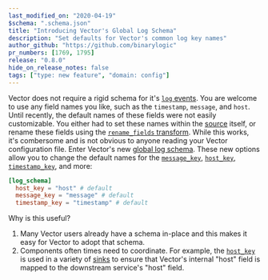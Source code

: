 ```yaml
---
last_modified_on: "2020-04-19"
$schema: ".schema.json"
title: "Introducing Vector's Global Log Schema"
description: "Set defaults for Vector's common log key names"
author_github: "https://github.com/binarylogic"
pr_numbers: [1769, 1795]
release: "0.8.0"
hide_on_release_notes: false
tags: ["type: new feature", "domain: config"]
---
```


Vector does not require a rigid schema for it's [`log`
events][docs.data-model.log]. You are welcome to use any field names you like,
such as the `timestamp`, `message`, and `host`. Until recently, the
default names of these fields were not easily customizable. You either had to
set these names within the [source][docs.sources] itself, or rename these fields
using the [`rename_fields` transform][docs.transforms.rename_fields]. While this
works, it's combersome and is not obvious to anyone reading your Vector
configuration file. Enter Vector's new [global log
schema][docs.global-options#log_schema]. These new options allow you to change
the default names for the [`message_key`][docs.global-options#message_key],
[`host_key`][docs.global-options#host_key],
[`timestamp_key`][docs.global-options#host_key], and more:

```toml title="vector.toml"
[log_schema]
  host_key = "host" # default
  message_key = "message" # default
  timestamp_key = "timestamp" # default
```

Why is this useful?

1. Many Vector users already have a schema in-place and this makes it easy for
   Vector to adopt that schema.
2. Components often times need to coordinate. For example, the
   [`host_key`][docs.global-options#host_key] is used in a variety of
   [sinks][docs.sinks] to ensure that Vector's internal "host" field is mapped
   to the downstream service's "host" field.

[docs.data-model.log]: /docs/about/data-model/log/
[docs.global-options#host_key]: /docs/reference/global-options/#host_key
[docs.global-options#log_schema]: /docs/reference/global-options/#log_schema
[docs.global-options#message_key]: /docs/reference/global-options/#message_key
[docs.sinks]: /docs/reference/sinks/
[docs.sources]: /docs/reference/sources/
[docs.transforms.rename_fields]: /docs/reference/transforms/rename_fields/
